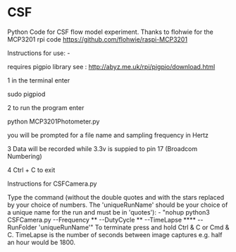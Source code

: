# CSF
Python Code for CSF flow model experiment.
Thanks to flohwie for the MCP3201 rpi code
https://github.com/flohwie/raspi-MCP3201

Instructions for use: -

requires pigpio library see : http://abyz.me.uk/rpi/pigpio/download.html


1 in the terminal enter

  sudo pigpiod
  
2 to run the program enter
  
  python MCP3201Photometer.py
  
  you will be prompted for a file name and sampling frequency in Hertz
  
3  Data will be recorded while 3.3v is suppied to pin 17 (Broadcom Numbering)

4 Ctrl + C to exit
  
Instructions for CSFCamera.py

Type the command (without the double quotes and with the stars replaced by your choice of numbers.
The 'uniqueRunName' should be your choice of a unique name for the run and must be in 'quotes'): -
"nohup python3 CSFCamera.py --Frequency ** --DutyCycle ** --TimeLapse **** --RunFolder 'uniqueRunName'"
To terminate press and hold Ctrl & C or Cmd & C.
TimeLapse is the number of seconds between image captures e.g.
half an hour would be 1800.

